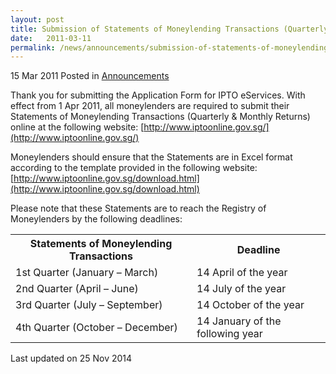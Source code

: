 ```yaml
---
layout: post
title: Submission of Statements of Moneylending Transactions (Quarterly & Monthly Returns) online
date:   2011-03-11
permalink: /news/announcements/submission-of-statements-of-moneylending-transactions-quarterly-monthly-returns-online
---
```



15 Mar 2011 Posted in [Announcements](/news/announcements) 


Thank you for submitting the Application Form for IPTO eServices. 
With effect from 1 Apr 2011, all moneylenders are required to submit their Statements of Moneylending Transactions (Quarterly & Monthly Returns) online at the following website:
[http://www.iptoonline.gov.sg/](http://www.iptoonline.gov.sg/) 



Moneylenders should ensure that the Statements are in Excel format according to the template provided in the following website:
[http://www.iptoonline.gov.sg/download.html](http://www.iptoonline.gov.sg/download.html) 


Please note that these Statements are to reach the Registry of Moneylenders by the following deadlines:


<table class="table-h">
  <tr>
  <th>Statements of Moneylending Transactions</th>
  <th>Deadline</th>
  </tr>
  <tr>
  <td> 1st Quarter (January – March)</td>
  <td>14 April of the year</td>
  </tr>
  
  <tr>
  <td>2nd Quarter (April – June)</td>
  <td>14 July of the year</td>
  </tr>
  
  <tr>
  <td> 3rd Quarter (July – September)</td>
  <td>14 October of the year</td>
  </tr>
  
  <tr>
  <td> 4th Quarter (October – December)</td>
  <td>14 January of the following year</td>
  </tr>
</table>


<p class="right-side-updated">Last updated on 25 Nov 2014</p> 
